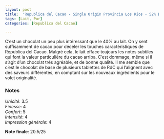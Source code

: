 ```yaml
---
layout: post
title:  "Republica del Cacao - Single Origin Provincia Los Rios - 52% Dark Milk chocolate"
tags: [Lait, Pur] 
categories: [Republica del Cacao]

---
```


C’est un chocolat un peu plus intéressant que le 40% au lait. On y sent suffisamment de cacao pour déceler les touches caractéristiques de Republica del Cacao. Malgré cela, le lait efface toujours les notes subtiles qui font la valeur particulière du cacao arriba. C’est dommage, même si il s’agit d’un chocolat très agréable, et de bonne qualité. 
Il me semble que c’est le chocolat de base de plusieurs tablettes de RdC qui l’alignent avec des saveurs différentes, en comptant sur les nouveaux ingrédients pour le volet originalité.

### Notes

_Unicité_: 3.5  
_Finesse_: 4  
_Confort_: 5  
_Intensité_: 4  
_Impression générale_: 4

**Note finale**: 20.5/25